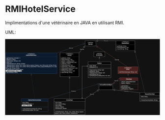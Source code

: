 # RMIHotelService
Implimentations d'une vétérinaire en JAVA en utilisant RMI.

UML:

![Home Page](./UML.png)
